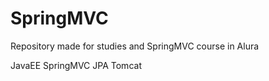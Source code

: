 # SpringMVC

Repository made for studies and SpringMVC course in Alura

JavaEE
SpringMVC
JPA
Tomcat

